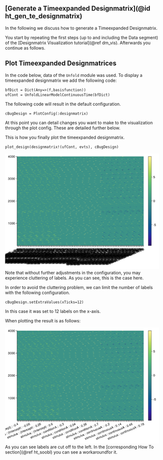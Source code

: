 ## [Generate a Timeexpanded Designmatrix](@id ht_gen_te_designmatrix)

In the following we discuss how to generate a Timeexpanded Designmatrix.

You start by repeating the first steps (up to and including the Data segment) of the [Designmatrix Visualization tutorial](@ref dm_vis).
Afterwards you continue as follows.

## Plot Timeexpanded Designmatrices

In the code below, data of the `Unfold` module was used.
To display a timeexpanded designmatrix we add the following code:
```
bfDict = Dict(Any=>(f,basisfunction))
ufCont = UnfoldLinearModelContinuousTime(bfDict)
```
The following code will result in the default configuration.
```
cBugDesign = PlotConfig(:designmatrix)
```
At this point you can detail changes you want to make to the visualization through the plot config. These are detailed further below. 

This is how you finally plot the timeexpanded designmatrix.
```
plot_design(designmatrix!(ufCont, evts), cBugDesign)
```

![Default Timeexpanded Designmatrix](../images/designmatrix_te_default.png)
Note that without further adjustments in the configuration, you may experience cluttering of labels. 
As you can see, this is the case here. 

In order to avoid the cluttering problem, we can limit the number of labels with the following configuration.
```
cBugDesign.setExtraValues(xTicks=12)
```
In this case it was set to 12 labels on the x-axis.

When plotting the result is as follows:

![Label Limited Timeexpanded Designmatrix](../images/designmatrix_te_12_labels.png)
As you can see labels are cut off to the left.
In the [corresponding How To section](@ref ht_soobl) you can see a workaroundfor it.